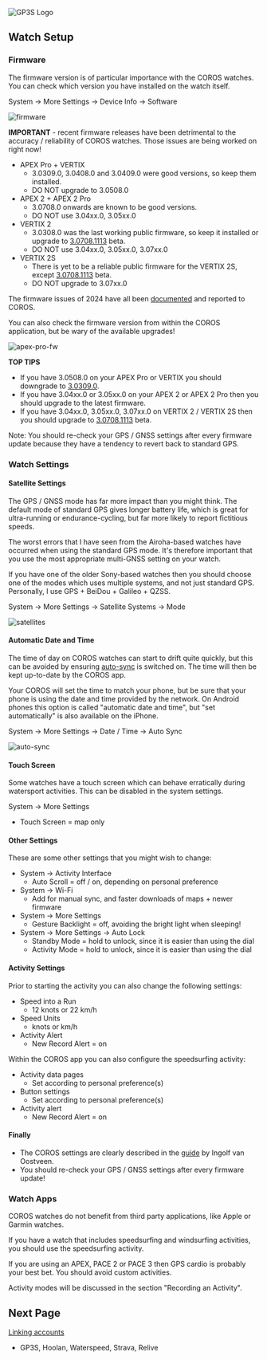 ![GP3S Logo](../img/COROS_Wearables_Logo.png)



## Watch Setup

### Firmware

The firmware version is of particular importance with the COROS watches. You can check which version you have installed on the watch itself.

System -> More Settings -> Device Info -> Software

![firmware](img/firmware.jpg)



**IMPORTANT** - recent firmware releases have been detrimental to the accuracy / reliability of COROS watches. Those issues are being worked on right now!

- APEX Pro + VERTIX
  - 3.0309.0, 3.0408.0 and 3.0409.0 were good versions, so keep them installed.
  - DO NOT upgrade to 3.0508.0
- APEX 2 + APEX 2 Pro
  - 3.0708.0 onwards are known to be good versions.
  - DO NOT use 3.04xx.0, 3.05xx.0
- VERTIX 2
  - 3.0308.0 was the last working public firmware, so keep it installed or upgrade to [3.0708.1113](https://logiqx.github.io/gps-details/devices/coros/firmware/3.0708.1113/install.html) beta.
  - DO NOT use 3.04xx.0, 3.05xx.0, 3.07xx.0
- VERTIX 2S
  - There is yet to be a reliable public firmware for the VERTIX 2S, except [3.0708.1113](https://logiqx.github.io/gps-details/devices/coros/firmware/3.0708.1113/install.html) beta.
  - DO NOT upgrade to 3.07xx.0

The firmware issues of 2024 have all been [documented](https://logiqx.github.io/gps-details/devices/coros/firmware/) and reported to COROS.



You can also check the firmware version from within the COROS application, but be wary of the available upgrades!

![apex-pro-fw](img/apex-pro-fw.png)



**TOP TIPS**

- If you have 3.0508.0 on your APEX Pro or VERTIX you should downgrade to [3.0309.0](https://logiqx.github.io/gps-details/devices/coros/firmware/3.0309.0/install.html).
- If you have 3.04xx.0 or 3.05xx.0 on your APEX 2 or APEX 2 Pro then you should upgrade to the latest firmware.
- If you have 3.04xx.0, 3.05xx.0, 3.07xx.0 on VERTIX 2 / VERTIX 2S then you should upgrade to [3.0708.1113](https://logiqx.github.io/gps-details/devices/coros/firmware/3.0708.1113/install.html) beta.

Note: You should re-check your GPS / GNSS settings after every firmware update because they have a tendency to revert back to standard GPS.



### Watch Settings

#### Satellite Settings

The GPS / GNSS mode has far more impact than you might think. The default mode of standard GPS gives longer battery life, which is great for ultra-running or endurance-cycling, but far more likely to report fictitious speeds.

The worst errors that I have seen from the Airoha-based watches have occurred when using the standard GPS mode. It's therefore important that you use the most appropriate multi-GNSS setting on your watch.

If you have one of the older Sony-based watches then you should choose one of the modes which uses multiple systems, and not just standard GPS. Personally, I use GPS + BeiDou + Galileo + QZSS.

System -> More Settings -> Satellite Systems -> Mode

![satellites](img/satellites.jpg)



#### Automatic Date and Time

The time of day on COROS watches can start to drift quite quickly, but this can be avoided by ensuring [auto-sync](https://support.coros.com/hc/en-us/articles/5859961688212-The-watch-is-not-displaying-the-correct-time) is switched on. The time will then be kept up-to-date by the COROS app.

Your COROS will set the time to match your phone, but be sure that your phone is using the date and time provided by the network. On Android phones this option is called "automatic date and time", but "set automatically" is also available on the iPhone.

System -> More Settings -> Date / Time -> Auto Sync

![auto-sync](img/auto-sync.jpg)



#### Touch Screen

Some watches have a touch screen which can behave erratically during watersport activities. This can be disabled in the system settings.

System -> More Settings

- Touch Screen = map only



#### Other Settings

These are some other settings that you might wish to change:

- System -> Activity Interface
  - Auto Scroll = off / on, depending on personal preference
- System -> Wi-Fi
  - Add for manual sync, and faster downloads of maps + newer firmware
- System -> More Settings
  - Gesture Backlight = off, avoiding the bright light when sleeping!
- System -> More Settings -> Auto Lock
  - Standby Mode = hold to unlock, since it is easier than using the dial
  - Activity Mode = hold to unlock, since it is easier than using the dial



#### Activity Settings

Prior to starting the activity you can also change the following settings:

- Speed into a Run
  - 12 knots or 22 km/h
- Speed Units
  - knots or km/h
- Activity Alert
  - New Record Alert = on



Within the COROS app you can also configure the speedsurfing activity:

- Activity data pages
  - Set according to personal preference(s)
- Button settings
  - Set according to personal preference(s)
- Activity alert
  - New Record Alert = on



#### Finally

- The COROS settings are clearly described in the [guide](https://drive.google.com/file/d/1YQbuPNeTJ3ivgykGI4qOz2yzMxxHmD9B/view?usp%3Dsharing) by Ingolf van Oostveen.
- You should re-check your GPS / GNSS settings after every firmware update!



### Watch Apps

COROS watches do not benefit from third party applications, like Apple or Garmin watches.

If you have a watch that includes speedsurfing and windsurfing activities, you should use the speedsurfing activity.

If you are using an APEX, PACE 2 or PACE 3 then GPS cardio is probably your best bet. You should avoid custom activities.

Activity modes will be discussed in the section "Recording an Activity".



## Next Page

[Linking accounts](../accounts/README.md)

- GP3S, Hoolan, Waterspeed, Strava, Relive

